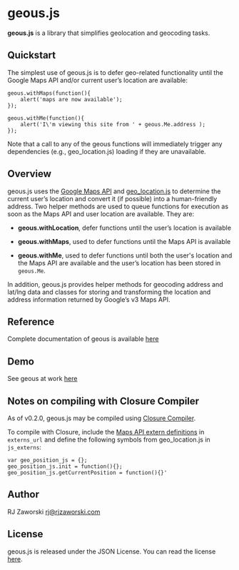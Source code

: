 geous.js
========

**geous.js** is a library that simplifies geolocation and geocoding tasks.

Quickstart
----------

The simplest use of geous.js is to defer geo-related functionality until the Google Maps API and/or current user&rsquo;s location are available:

	geous.withMaps(function(){
		alert('maps are now available');
	});

	geous.withMe(function(){
		alert('I\'m viewing this site from ' + geous.Me.address );
	});

Note that a call to any of the geous functions will immediately trigger any dependencies (e.g., geo_location.js) loading if they are unavailable.

Overview
--------

geous.js uses the [Google Maps API](http://code.google.com/apis/maps/documentation/javascript/) and [geo_location.js](http://code.google.com/p/geo-location-javascript/) to determine the current user&rsquo;s location and convert it (if possible) into a human-friendly address. Two helper methods are used to queue functions for execution as soon as the Maps API and user location are available. They are:

* **geous.withLocation**, defer functions until the user&rsquo;s location is available

* **geous.withMaps**, used to defer functions until the Maps API is available

* **geous.withMe**, used to defer functions until both the user's location and the Maps API are available and the user&rsquo;s location has been stored in `geous.Me`.

In addition, geous.js provides helper methods for geocoding address and lat/lng data and classes for storing and transforming the location and address information returned by Google&rsquo;s v3 Maps API.

Reference
---------

Complete documentation of geous is available [here](http://rjzaworski.com/projects/geous)

Demo
----

See geous at work [here](http://rjzaworski.com/projects/geous/demo.html)

Notes on compiling with Closure Compiler
----------------------------------------

As of v0.2.0, geous.js may be compiled using [Closure Compiler](http://code.google.com/closure/compiler/). 

To compile with Closure, include the [Maps API extern definitions](http://closure-compiler.googlecode.com/svn/trunk/contrib/externs/maps/google_maps_api_v3_5.js) in `externs_url` and define the following symbols from geo_location.js in `js_externs`:

	var geo_position_js = {};
	geo_position_js.init = function(){};
	geo_position_js.getCurrentPosition = function(){}'

Author
------
RJ Zaworski <rj@rjzaworski.com>

License
-------

geous.js is released under the JSON License. You can read the license [here](http://www.json.org/license.html).
